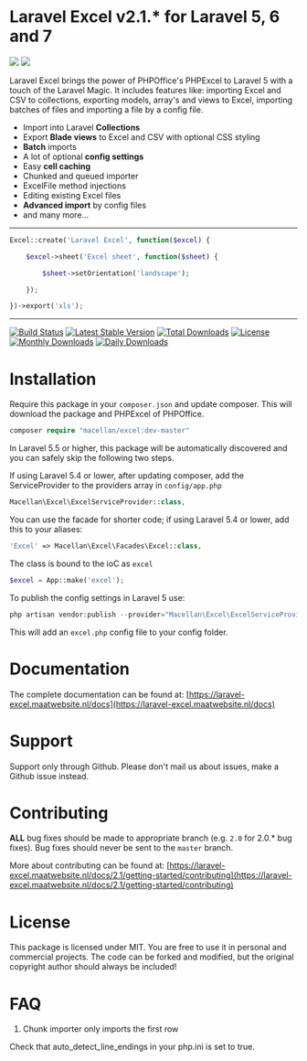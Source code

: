 # Laravel Excel v2.1.* for Laravel 5, 6 and 7

[<img src="http://www.maatwebsite.nl/img/excel_banner.jpg"/>](https://laravel-excel.maatwebsite.nl/)
[<img src="https://cloud.githubusercontent.com/assets/7728097/6332170/1b495af2-bb84-11e4-9a93-34a9abc01840.jpg"/>](http://www.maatwebsite.nl/vacature-php-programmeur-maastricht)

Laravel Excel brings the power of PHPOffice's PHPExcel to Laravel 5 with a touch of the Laravel Magic. It includes features like: importing Excel and CSV to collections, exporting models, array's and views to Excel, importing batches of files and importing a file by a config file.

- Import into Laravel **Collections**
- Export **Blade views** to Excel and CSV with optional CSS styling
- **Batch** imports
- A lot of optional **config settings**
- Easy **cell caching**
- Chunked and queued importer
- ExcelFile method injections
- Editing existing Excel files
- **Advanced import** by config files
- and many more...

---

```php
Excel::create('Laravel Excel', function($excel) {

    $excel->sheet('Excel sheet', function($sheet) {

        $sheet->setOrientation('landscape');

    });

})->export('xls');
```

---

[![Build Status](https://travis-ci.org/Maatwebsite/Laravel-Excel.svg?branch=master)](https://travis-ci.org/Maatwebsite/Laravel-Excel)
[![Latest Stable Version](https://poser.pugx.org/maatwebsite/excel/v/stable.png)](https://packagist.org/packages/maatwebsite/excel) [![Total Downloads](https://poser.pugx.org/maatwebsite/excel/downloads.png)](https://packagist.org/packages/maatwebsite/excel)  [![License](https://poser.pugx.org/maatwebsite/excel/license.png)](https://packagist.org/packages/maatwebsite/excel)
[![Monthly Downloads](https://poser.pugx.org/maatwebsite/excel/d/monthly.png)](https://packagist.org/packages/maatwebsite/excel)
[![Daily Downloads](https://poser.pugx.org/maatwebsite/excel/d/daily.png)](https://packagist.org/packages/maatwebsite/excel)

# Installation

Require this package in your `composer.json` and update composer. This will download the package and PHPExcel of PHPOffice.

```php
composer require "macellan/excel:dev-master"
```

In Laravel 5.5 or higher, this package will be automatically discovered and you can safely skip the following two steps.

If using Laravel 5.4 or lower, after updating composer, add the ServiceProvider to the providers array in `config/app.php`

```php
Macellan\Excel\ExcelServiceProvider::class,
```

You can use the facade for shorter code; if using Laravel 5.4 or lower, add this to your aliases:

```php
'Excel' => Macellan\Excel\Facades\Excel::class,
```

The class is bound to the ioC as `excel`

```php
$excel = App::make('excel');
```

To publish the config settings in Laravel 5 use:

```php
php artisan vendor:publish --provider="Macellan\Excel\ExcelServiceProvider"
```

This will add an `excel.php` config file to your config folder.

# Documentation

The complete documentation can be found at: [https://laravel-excel.maatwebsite.nl/docs](https://laravel-excel.maatwebsite.nl/docs)

# Support

Support only through Github. Please don't mail us about issues, make a Github issue instead.

# Contributing

**ALL** bug fixes should be made to appropriate branch (e.g. `2.0` for 2.0.* bug fixes). Bug fixes should never be sent to the `master` branch.

More about contributing can be found at: [https://laravel-excel.maatwebsite.nl/docs/2.1/getting-started/contributing](https://laravel-excel.maatwebsite.nl/docs/2.1/getting-started/contributing)

# License

This package is licensed under MIT. You are free to use it in personal and commercial projects. The code can be forked and modified, but the original copyright author should always be included!

# FAQ

1) Chunk importer only imports the first row

Check that auto_detect_line_endings in your php.ini is set to true.

